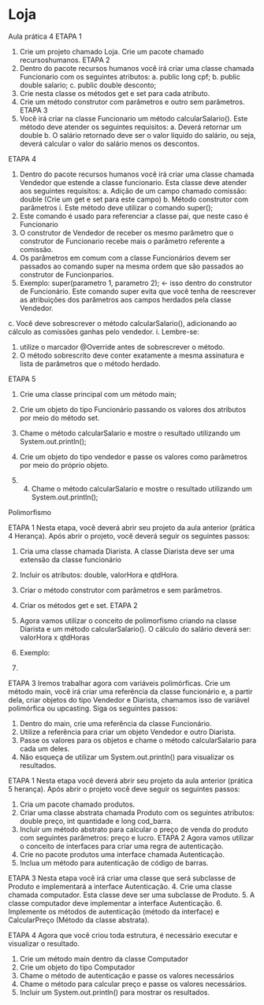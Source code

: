 # Loja
Aula prática 4
ETAPA 1
1. Crie um projeto chamado Loja. Crie um pacote chamado recursoshumanos.
ETAPA 2
1. Dentro do pacote recursos humanos você irá criar uma classe chamada Funcionario com os
seguintes atributos:
a. public long cpf;
b. public double salario;
c. public double desconto;
2. Crie nesta classe os métodos get e set para cada atributo.
3. Crie um método construtor com parâmetros e outro sem parâmetros.
ETAPA 3
1. Você irá criar na classe Funcionario um método calcularSalario(). Este método deve atender
os seguintes requisitos:
a. Deverá retornar um double
b. O salário retornado deve ser o valor líquido do salário, ou seja, deverá calcular o valor
do salário menos os descontos.

ETAPA 4
1. Dentro do pacote recursos humanos você irá criar uma classe chamada Vendedor que
estende a classe funcionario. Esta classe deve atender aos seguintes requisitos:
a. Adição de um campo chamado comissão: double (Crie um get e set para este campo)
b. Método construtor com parâmetros
i. Este método deve utilizar o comando super();
1. Este comando é usado para referenciar a classe pai, que neste caso é
Funcionario
2. O construtor de Vendedor de receber os mesmo parâmetro que o
construtor de Funcionario recebe mais o parâmetro referente a
comissão.
3. Os parâmetros em comum com a classe Funcionários devem ser
passados ao comando super na mesma ordem que são passados ao
construtor de Funcionparios.
4. Exemplo: super(parametro 1, parametro 2); ← isso dentro do construtor
de Funcionário. Este comando super evita que você tenha de reescrever
as atribuições dos parâmetros aos campos herdados pela classe
Vendedor.

c. Você deve sobrescrever o método calcularSalario(), adicionando ao cálculo as
comissões ganhas pelo vendedor.
i. Lembre-se:
1. utilize o marcador @Override antes de sobrescrever o método.
2. O método sobrescrito deve conter exatamente a mesma assinatura e lista
de parâmetros que o método herdado.

ETAPA 5
1. Crie uma classe principal com um método main;
2. Crie um objeto do tipo Funcionário passando os valores dos atributos por meio do método set.
3. Chame o método calcularSalario e mostre o resultado utilizando um System.out.println();

4. Crie um objeto do tipo vendedor e passe os valores como parâmetros por meio do próprio objeto.
5. 4. Chame o método calcularSalario e mostre o resultado utilizando um System.out.println();

Polimorfismo

ETAPA 1
Nesta etapa, você deverá abrir seu projeto da aula anterior (prática 4 Herança). Após abrir o projeto,
você deverá seguir os seguintes passos:
1. Cria uma classe chamada Diarista. A classe Diarista deve ser uma extensão da classe
funcionário
2. Incluir os atributos: double, valorHora e qtdHora.
3. Criar o método construtor com parâmetros e sem parâmetros.
4. Criar os métodos get e set.
ETAPA 2
1. Agora vamos utilizar o conceito de polimorfismo criando na classe Diarista e um método
calcularSalario(). O cálculo do salário deverá ser: valorHora x qtdHoras

2. Exemplo:
3.
ETAPA 3
Iremos trabalhar agora com variáveis polimórficas. Crie um método main, você irá criar uma
referência da classe funcionário e, a partir dela, criar objetos do tipo Vendedor e Diarista, chamamos
isso de variável polimórfica ou upcasting. Siga os seguintes passos:
1. Dentro do main, crie uma referência da classe Funcionário.
2. Utilize a referência para criar um objeto Vendedor e outro Diarista.
3. Passe os valores para os objetos e chame o método calcularSalario para cada um deles.
4. Não esqueça de utilizar um System.out.println() para visualizar os resultados.

ETAPA 1
Nesta etapa você deverá abrir seu projeto da aula anterior (prática 5 herança). Após abrir o projeto você deve
seguir os seguintes passos:
1. Cria um pacote chamado produtos.
2. Criar uma classe abstrata chamada Produto com os seguintes atributos: double preço, int quantidade e
long cod_barra.
3. Incluir um método abstrato para calcular o preço de venda do produto com seguintes parâmetros: preço e
lucro.
ETAPA 2
Agora vamos utilizar o conceito de interfaces para criar uma regra de autenticação.
1. Crie no pacote produtos uma interface chamada Autenticação.
2. Inclua um método para autenticação de código de barras.

ETAPA 3
Nesta etapa você irá criar uma classe que será subclasse de Produto e implementará a interface
Autenticação.
4. Crie uma classe chamada computador. Esta classe deve ser uma subclasse de Produto.
5. A classe computador deve implementar a interface Autenticação.
6. Implemente os métodos de autenticação (método da interface) e CalcularPreço (Método da classe
abstrata).

ETAPA 4
Agora que você criou toda estrutura, é necessário executar e visualizar o resultado.
1. Crie um método main dentro da classe Computador
2. Crie um objeto do tipo Computador
3. Chame o método de autenticação e passe os valores necessários
4. Chame o método para calcular preço e passe os valores necessários.
5. Incluir um System.out.println() para mostrar os resultados.
